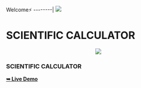 Welcome⚡
--------|
![](https://media.tenor.com/iVCiM9W7cvYAAAAd/welcome.gif)
# SCIENTIFIC CALCULATOR
<p align="center"><img src="https://github.com/U7P4L-IN/scientific-calculator/blob/main/Scientific%20Calculator%20-%20Google%20Chrome%202023-03-02%2010_23_09%20AM%20(2).png">

### SCIENTIFIC CALCULATOR

<a href="https://u7p4l-in.github.io/scientific-calculator/"><strong>➥ Live Demo</strong></a>
